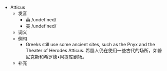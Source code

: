 - Atticus
  - 发音
    - 英 /undefined/
    - 美 /undefined/
  - 词义
  - 例句
    - Greeks still use some ancient sites, such as the Pnyx and the Theater of Herodes Atticus. 希腊人仍在使用一些古代的场所，如普尼克斯和希罗德•阿提库剧场。
  - 补充